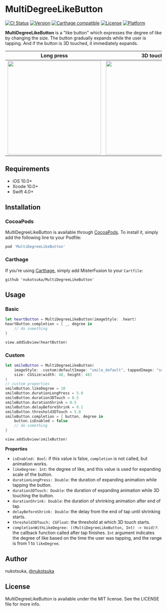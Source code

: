 # MultiDegreeLikeButton

[![CI Status](https://img.shields.io/travis/RichGreenTea/MultiDegreeLikeButton.svg?style=flat)](https://travis-ci.org/nukotsuka/MultiDegreeLikeButton)
[![Version](https://img.shields.io/cocoapods/v/MultiDegreeLikeButton.svg?style=flat)](https://cocoapods.org/pods/MultiDegreeLikeButton)
[![Carthage compatible](https://img.shields.io/badge/Carthage-compatible-4BC51D.svg?style=flat)](https://github.com/Carthage/Carthage)
[![License](https://img.shields.io/cocoapods/l/MultiDegreeLikeButton.svg?style=flat)](https://cocoapods.org/pods/MultiDegreeLikeButton)
[![Platform](https://img.shields.io/cocoapods/p/MultiDegreeLikeButton.svg?style=flat)](https://cocoapods.org/pods/MultiDegreeLikeButton)

**MultiDegreeLikeButton** is a "like button" which expresses the degree of like by changing the size.
The button gradually expands while the user is tapping. And if the button is 3D touched, it immediately expands.

|Long press|3D touch|
|-|-|
|<img src="https://user-images.githubusercontent.com/33661144/47263807-a904f680-d543-11e8-8e9c-228953ece40d.gif" width="300">|<img src="https://user-images.githubusercontent.com/33661144/47263815-d5207780-d543-11e8-945b-5a874047b6b3.gif" width="300">|


## Requirements

- iOS 10.0+
- Xcode 10.0+
- Swift 4.0+

## Installation


### CocoaPods
MultiDegreeLikeButton is available through [CocoaPods](https://cocoapods.org). To install
it, simply add the following line to your Podfile:

```ruby
pod 'MultiDegreeLikeButton'
```

### Carthage

If you’re using [Carthage](https://github.com/Carthage/Carthage), simply add
MisterFusion to your `Cartfile`:

```
github 'nukotsuka/MultiDegreeLikeButton'
```

## Usage
### Basic
```swift
let heartButton = MultiDegreeLikeButton(imageStyle: .heart)
heartButton.completion = { _, degree in
    // do something
}

view.addSubview(heartButton)
```

### Custom
```swift
let smileButton = MultiDegreeLikeButton(
    imageStyle: .custom(defaultImage: "smile_default", tappedImage: "smile_tapped"), 
    size: CGSize(width: 48, height: 48)
)
// custom properties
smileButton.likeDegree = 10
smileButton.durationLongPress = 5.0
smileButton.duration3DTouch = 0.5
smileButton.durationShrink = 0.5
smileButton.delayBeforeShrink = 0.1
smileButton.threshold3DTouch = 5.0
smileButton.completion = { button, degree in
    button.isEnabled = false
    // do something
}

view.addSubview(smileButton)
```

**Properties**
- `isEnabled: Bool`: if this value is false, `completion` is not called, but animation works.
- `likeDegree: Int`: the degree of like, and this value is used for expanding scale of the button.
- `durationLongPress: Double`: the duration of expanding animation while tapping the button.
- `duration3DTouch: Double`: the duration of expanding animation while 3D touching the button.
- `durationShrink: Double`: the duration of shrinking animation after end of tap.
- `delayBeforeShrink: Double`: the delay from the end of tap until shrinking starts.
- `threshold3DTouch: CGFloat`: the threshold at which 3D touch starts.
- `completionWithLikeDegree: ((MultiDegreeLikeButton, Int) -> Void)?`: the callback function called after tap finishes. `Int` argument indicates the degree of like based on the time the user was tapping, and the range is from 1 to `likeDegree`. 


## Author

nukotsuka, [@nukotsuka](https://twitter.com/nukotsuka)

## License

MultiDegreeLikeButton is available under the MIT license. See the LICENSE file for more info.
